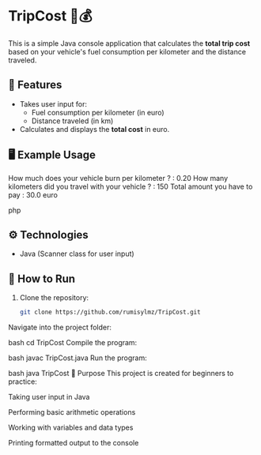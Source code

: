 # TripCost 🚗💰

This is a simple Java console application that calculates the **total trip cost** based on your vehicle's fuel consumption per kilometer and the distance traveled.

## 📌 Features
- Takes user input for:
  - Fuel consumption per kilometer (in euro)
  - Distance traveled (in km)
- Calculates and displays the **total cost** in euro.

## 🖥️ Example Usage
How much does your vehicle burn per kilometer ? : 0.20
How many kilometers did you travel with your vehicle ? : 150
Total amount you have to pay : 30.0 euro

php

## ⚙️ Technologies
- Java (Scanner class for user input)

## 🚀 How to Run
1. Clone the repository:
   ```bash
   git clone https://github.com/rumisylmz/TripCost.git
Navigate into the project folder:

bash
cd TripCost
Compile the program:

bash
javac TripCost.java
Run the program:

bash
java TripCost
🎯 Purpose
This project is created for beginners to practice:

Taking user input in Java

Performing basic arithmetic operations

Working with variables and data types

Printing formatted output to the console
